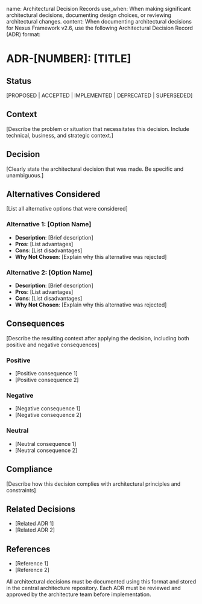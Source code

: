 name: Architectural Decision Records
use_when: When making significant architectural decisions, documenting design choices, or reviewing architectural changes.
content: 
When documenting architectural decisions for Nexus Framework v2.6, use the following Architectural Decision Record (ADR) format:

# ADR-[NUMBER]: [TITLE]

## Status
[PROPOSED | ACCEPTED | IMPLEMENTED | DEPRECATED | SUPERSEDED]

## Context
[Describe the problem or situation that necessitates this decision. Include technical, business, and strategic context.]

## Decision
[Clearly state the architectural decision that was made. Be specific and unambiguous.]

## Alternatives Considered
[List all alternative options that were considered]

### Alternative 1: [Option Name]
- **Description**: [Brief description]
- **Pros**: [List advantages]
- **Cons**: [List disadvantages]
- **Why Not Chosen**: [Explain why this alternative was rejected]

### Alternative 2: [Option Name]
- **Description**: [Brief description]
- **Pros**: [List advantages]
- **Cons**: [List disadvantages]
- **Why Not Chosen**: [Explain why this alternative was rejected]

## Consequences
[Describe the resulting context after applying the decision, including both positive and negative consequences]

### Positive
- [Positive consequence 1]
- [Positive consequence 2]

### Negative
- [Negative consequence 1]
- [Negative consequence 2]

### Neutral
- [Neutral consequence 1]
- [Neutral consequence 2]

## Compliance
[Describe how this decision complies with architectural principles and constraints]

## Related Decisions
- [Related ADR 1]
- [Related ADR 2]

## References
- [Reference 1]
- [Reference 2]

All architectural decisions must be documented using this format and stored in the central architecture repository. Each ADR must be reviewed and approved by the architecture team before implementation.
